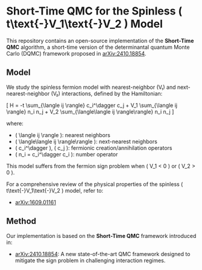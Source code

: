 # Short-Time QMC for the Spinless \( t\text{-}V_1\text{-}V_2 \) Model

This repository contains an open-source implementation of the **Short-Time QMC** algorithm, a short-time version of the determinantal quantum Monte Carlo (DQMC) framework proposed in [arXiv:2410.18854](https://arxiv.org/abs/2410.18854).

## Model

We study the spinless fermion model with nearest-neighbor (V₁) and next-nearest-neighbor (V₂) interactions, defined by the Hamiltonian:

\[
H = -t \sum_{\langle ij \rangle} c_i^\dagger c_j + V_1 \sum_{\langle ij \rangle} n_i n_j + V_2 \sum_{\langle\langle ij \rangle\rangle} n_i n_j
\]

where:
- \( \langle ij \rangle \): nearest neighbors  
- \( \langle\langle ij \rangle\rangle \): next-nearest neighbors  
- \( c_i^\dagger \), \( c_j \): fermionic creation/annihilation operators  
- \( n_i = c_i^\dagger c_i \): number operator

This model suffers from the fermion sign problem when \( V_1 < 0 \) or \( V_2 > 0 \).

For a comprehensive review of the physical properties of the spinless \( t\text{-}V_1\text{-}V_2 \) model, refer to:

- [arXiv:1609.01161](https://arxiv.org/pdf/1609.01161)

## Method

Our implementation is based on the **Short-Time QMC** framework introduced in:

- [arXiv:2410.18854](https://arxiv.org/abs/2410.18854): A new state-of-the-art QMC framework designed to mitigate the sign problem in challenging interaction regimes.